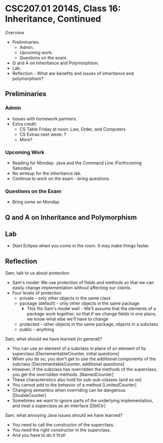CSC207.01 2014S, Class 16: Inheritance, Continued
=================================================

_Overview_

* Preliminaries.
    * Admin.
    * Upcoming work.
    * Questions on the exam.
* Q and A on Inheritance and Polymorphism.
* Lab.
* Reflection - What are benefits and issues of inheritance and polymorphism?

Preliminaries
-------------

### Admin

* Issues with homework partners.
* Extra credit: 
    * CS Table Friday at noon: Law, Order, and Computers
    * CS Extras next week: ?
    * More?

### Upcoming Work

* Reading for Monday: Java and the Command Line (Forthcoming Saturday)
* No writeup for the inheritance lab.
* Continue to work on the exam - bring questions.

### Questions on the Exam

* Bring some on Monday.

Q and A on Inheritance and Polymorphism
---------------------------------------

Lab
---

* Start Eclipse when you come in the room.  It may make things faster.

Reflection
----------

Sam, talk to us about protection

* Sam's model: We use protection of fields and methods so that we can easily
  change implementation without affecting our clients.
* Four levels of protection
    * private - only other objects in the same class
    * package (default) - only other objects in the same package
        * This fits Sam's model well - We'll assume that the elements of a
          package work together, so that if we change fields in one place,
          we know what else we'll have to change
    * protected - other objects in the same package, objects in a subclass
    * public - anything 

Sam, what should we have learned (in general)?

* You can use an element of a subclass in place of an element of its superclass
  [DecrementableCounter, initial questions]
* When you do so, you don't get to use the additional components of the subclass
  [DecrementableCounter, additional questions]
* However, if the subclass has overridden the methods of the superclass, you 
  get the overridden methods.
  [NamedCounter]
* These characteristics also hold for sub-sub-classes (and so on)
* You cannot add to the behavior of a method
  [LimitedCounter]
* Changing semantics when overriding can be dangerous
  [DoubleCounter]
* Sometimes we want to ignore parts of the underlying implementation, and treat
  a superclass as an interface
  [DblCtr]

Sam, what annoying Java issues should we have learned?

* You need to call the constructor of the superclass.
* You need the right constructor in the superclass.
* And you have to do it first!
